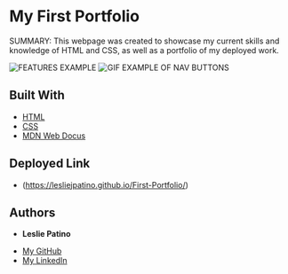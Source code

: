 # My First Portfolio

SUMMARY: 
This webpage was created to showcase my current skills and knowledge of HTML and CSS, as well as a portfolio of my deployed work. 

![FEATURES EXAMPLE](.assets/images/deployed-site)
![GIF EXAMPLE OF NAV BUTTONS](https://media.giphy.com/media/HZDAASk321GrShSiDX/giphy.gif)

## Built With

* [HTML](/first-portfolio/index.html)
* [CSS](.assets/style.css)
* [MDN Web Docus](https://developer.mozilla.org/en-US/docs/Web/CSS/flex-wrap)

## Deployed Link

* (https://lesliejpatino.github.io/First-Portfolio/)

## Authors
* **Leslie Patino**

- [My GitHub](https://github.com/lesliejpatino)
- [My LinkedIn](https://www.linkedin.com/in/lesliejpatino/)
